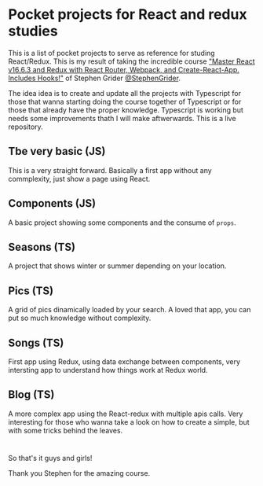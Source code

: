 # Pocket projects for React and redux studies

This is a list of pocket projects to serve as reference for studing React/Redux. This is my result of taking the incredible course ["Master React v16.6.3 and Redux with React Router, Webpack, and Create-React-App. Includes Hooks!"](https://www.udemy.com/course/react-redux) of Stephen Grider [@StephenGrider](https://github.com/StephenGrider).

The idea idea is to create and update all the projects with Typescript for those that wanna starting doing the course together of Typescript or for those that already have the proper knowledge. Typescript is working but needs some improvements thath I will make aftwerwards. This is a live repository.

## Tbe very basic (JS)
This is a very straight forward. Basically a first app without any commplexity, just show a page using React.

## Components (JS)
A basic project showing some components and the consume of `props`.

## Seasons (TS)
A project that shows winter or summer depending on your location.

## Pics (TS)
A grid of pics dinamically loaded by your search. A loved that app, you can put so much knowledge without complexity.

## Songs (TS)
First app using Redux, using data exchange between components, very intersting app to understand how things work at Redux world.

## Blog (TS)
A more complex app using the React-redux with multiple apis calls. Very interesting for those who wanna take a look on how to create a simple, but with some tricks behind the leaves.

#
So that's it guys and girls!

Thank you Stephen for the amazing course.

